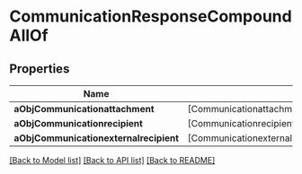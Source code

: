 # CommunicationResponseCompoundAllOf

## Properties
Name | Type | Description | Notes
------------ | ------------- | ------------- | -------------
**aObjCommunicationattachment** | [CommunicationattachmentResponseCompound] |  | 
**aObjCommunicationrecipient** | [CommunicationrecipientResponseCompound] |  | 
**aObjCommunicationexternalrecipient** | [CommunicationexternalrecipientResponseCompound] |  | 

[[Back to Model list]](../README.md#documentation-for-models) [[Back to API list]](../README.md#documentation-for-api-endpoints) [[Back to README]](../README.md)


